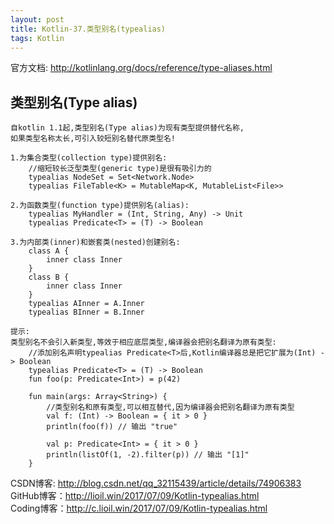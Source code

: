 ```yaml
---
layout: post
title: Kotlin-37.类型别名(typealias)
tags: Kotlin
---
```

官方文档: http://kotlinlang.org/docs/reference/type-aliases.html

## 类型别名(Type alias)
    自kotlin 1.1起,类型别名(Type alias)为现有类型提供替代名称,
    如果类型名称太长,可引入较短别名替代原类型名!

    1.为集合类型(collection type)提供别名:
        //缩短较长泛型类型(generic type)是很有吸引力的
        typealias NodeSet = Set<Network.Node>
        typealias FileTable<K> = MutableMap<K, MutableList<File>>

    2.为函数类型(function type)提供别名(alias):
        typealias MyHandler = (Int, String, Any) -> Unit
        typealias Predicate<T> = (T) -> Boolean

    3.为内部类(inner)和嵌套类(nested)创建别名:
        class A {
            inner class Inner
        }
        class B {
            inner class Inner
        }
        typealias AInner = A.Inner
        typealias BInner = B.Inner

    提示:
    类型别名不会引入新类型,等效于相应底层类型,编译器会把别名翻译为原有类型:
        //添加别名声明typealias Predicate<T>后,Kotlin编译器总是把它扩展为(Int) -> Boolean     
        typealias Predicate<T> = (T) -> Boolean
        fun foo(p: Predicate<Int>) = p(42) 
        
        fun main(args: Array<String>) {
            //类型别名和原有类型,可以相互替代,因为编译器会把别名翻译为原有类型
            val f: (Int) -> Boolean = { it > 0 }
            println(foo(f)) // 输出 "true"

            val p: Predicate<Int> = { it > 0 }
            println(listOf(1, -2).filter(p)) // 输出 "[1]"
        }

CSDN博客: http://blog.csdn.net/qq_32115439/article/details/74906383   
GitHub博客：http://lioil.win/2017/07/09/Kotlin-typealias.html   
Coding博客：http://c.lioil.win/2017/07/09/Kotlin-typealias.html